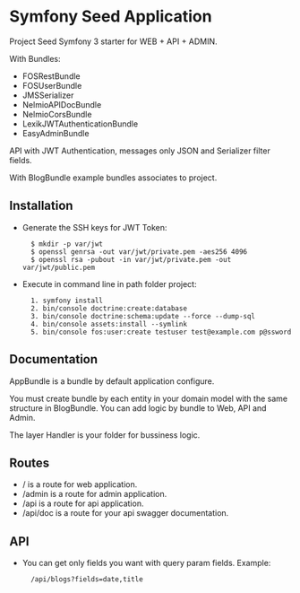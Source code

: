 Symfony Seed Application
=====================

Project Seed Symfony 3 starter for WEB + API + ADMIN. 

With Bundles:
- FOSRestBundle
- FOSUserBundle
- JMSSerializer
- NelmioAPIDocBundle
- NelmioCorsBundle
- LexikJWTAuthenticationBundle
- EasyAdminBundle

API with JWT Authentication, messages only JSON and Serializer filter fields.

With BlogBundle example bundles associates to project.


Installation
------------

- Generate the SSH keys for JWT Token:

        $ mkdir -p var/jwt 
        $ openssl genrsa -out var/jwt/private.pem -aes256 4096
        $ openssl rsa -pubout -in var/jwt/private.pem -out var/jwt/public.pem

- Execute in command line in path folder project:

        1. symfony install
        2. bin/console doctrine:create:database
        3. bin/console doctrine:schema:update --force --dump-sql
        4. bin/console assets:install --symlink
        5. bin/console fos:user:create testuser test@example.com p@ssword
       
Documentation
-------------

AppBundle is a bundle by default application configure.

You must create bundle by each entity in your domain model with the same structure in BlogBundle. You can add logic by bundle to Web, API and Admin.

The layer Handler is your folder for bussiness logic.


Routes
-------------

- / is a route for web application.
- /admin is a route for admin application.
- /api is a route for api application.
- /api/doc is a route for your api swagger documentation.


API
-------------

- You can get only fields you want with query param fields. Example:

        /api/blogs?fields=date,title
